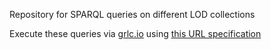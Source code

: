 
Repository for SPARQL queries on different LOD collections

Execute these queries via <a href="http://grlc.io" target="_blank">grlc.io</a> using [this URL specification](http://grlc.io/api/RubenSchalk/grlc-test)  





